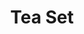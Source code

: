 ---
templateKey: blog-post
featuredpost: false
featuredimage: /assets/Tea_Set.png
title: Tea Set
description: Special
testfield: 682
---